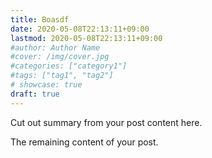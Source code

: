 ```yaml
---
title: Boasdf
date: 2020-05-08T22:13:11+09:00
lastmod: 2020-05-08T22:13:11+09:00
#author: Author Name
#cover: /img/cover.jpg
#categories: ["category1"]
#tags: ["tag1", "tag2"]
# showcase: true
draft: true
---
```


Cut out summary from your post content here.

<!--more-->

The remaining content of your post.

